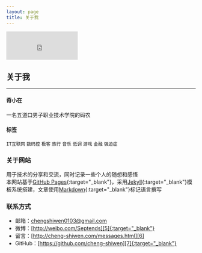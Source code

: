 ```yaml
---
layout: page
title: 关于我
---
```


<iframe width="190" height="75" class="share_self" frameborder="0" scrolling="no" src="http://widget.weibo.com/weiboshow/index.php?language=&width=190&height=75&fansRow=1&ptype=1&speed=0&skin=5&isTitle=0&noborder=0&isWeibo=0&isFans=0&uid=2010283231&verifier=456d70aa&dpc=1"></iframe>
<h2>关于我</h2>
<hr style="FILTER: alpha(opacity=100,finishopacity=0,style=3)" color="#e8e8e8" size="3" />

#### 奇小在

一名五道口男子职业技术学院的码农

#### 标签

`IT互联网` `数码控` `极客` `旅行` `音乐` `低调` `游戏` `金融` `强迫症`


### 关于网站

用于技术的分享和交流，同时记录一些个人的随想和感悟<br/>
本网站基于[GitHub Pages][1]{:target="_blank"}，采用[Jekyll][2]{:target="_blank"}模板系统搭建，文章使用[Markdown][3]{:target="_blank"}标记语言撰写


### 联系方式

 - 邮箱：[chengshiwen0103@gmail.com][4]
 - 微博：[http://weibo.com/Septends][5]{:target="_blank"}
 - 留言：[http://cheng-shiwen.com/messages.html][6]
 - GitHub：[https://github.com/cheng-shiwen][7]{:target="_blank"}


[1]:    https://pages.github.com
[2]:    http://jekyllrb.com
[3]:    http://daringfireball.net/projects/markdown/syntax
[4]:    mailto:chengshiwen0103@gmail.com
[5]:    http://weibo.com/Septends
[6]:    /messages.html
[7]:    https://github.com/cheng-shiwen
